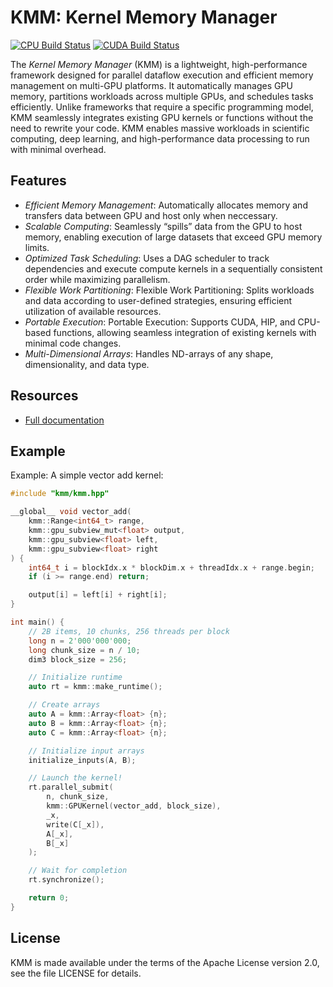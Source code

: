# KMM: Kernel Memory Manager

[![CPU Build Status](https://github.com/NLeSC-COMPAS/kmm/actions/workflows/cmake-multi-compiler.yml/badge.svg)](https://github.com/NLeSC-COMPAS/kmm/actions/workflows/cmake-multi-compiler.yml)
[![CUDA Build Status](https://github.com/NLeSC-COMPAS/kmm/actions/workflows/cmake-cuda-multi-compiler.yml/badge.svg)](https://github.com/NLeSC-COMPAS/kmm/actions/workflows/cmake-cuda-multi-compiler.yml)

The _Kernel Memory Manager_ (KMM) is a lightweight, high-performance framework designed for parallel dataflow execution and efficient memory management on multi-GPU platforms.
It automatically manages GPU memory, partitions workloads across multiple GPUs, and schedules tasks efficiently.
Unlike frameworks that require a specific programming model, KMM seamlessly integrates existing GPU kernels or functions without the need to rewrite your code.
KMM enables massive workloads in scientific computing, deep learning, and high-performance data processing to run with minimal overhead.


## Features

* *Efficient Memory Management*: Automatically allocates memory and transfers data between GPU and host only when neccessary.
* *Scalable Computing*: Seamlessly “spills” data from the GPU to host memory, enabling execution of large datasets that exceed GPU memory limits.
* *Optimized Task Scheduling*: Uses a DAG scheduler to track dependencies and execute compute kernels in a sequentially consistent order while maximizing parallelism.
* *Flexible Work Partitioning*: Flexible Work Partitioning: Splits workloads and data according to user-defined strategies, ensuring efficient utilization of available resources.
* *Portable Execution*: Portable Execution: Supports CUDA, HIP, and CPU-based functions, allowing seamless integration of existing kernels with minimal code changes.
* *Multi-Dimensional Arrays*: Handles ND-arrays of any shape, dimensionality, and data type.


## Resources

* [Full documentation](https://nlesc-compas.github.io/kmm)


## Example

Example: A simple vector add kernel:

```C++
#include "kmm/kmm.hpp"

__global__ void vector_add(
    kmm::Range<int64_t> range,
    kmm::gpu_subview_mut<float> output,
    kmm::gpu_subview<float> left,
    kmm::gpu_subview<float> right
) {
    int64_t i = blockIdx.x * blockDim.x + threadIdx.x + range.begin;
    if (i >= range.end) return;

    output[i] = left[i] + right[i];
}

int main() {
    // 2B items, 10 chunks, 256 threads per block
    long n = 2'000'000'000;
    long chunk_size = n / 10;
    dim3 block_size = 256;

    // Initialize runtime
    auto rt = kmm::make_runtime();

    // Create arrays
    auto A = kmm::Array<float> {n};
    auto B = kmm::Array<float> {n};
    auto C = kmm::Array<float> {n};

    // Initialize input arrays
    initialize_inputs(A, B);

    // Launch the kernel!
    rt.parallel_submit(
        n, chunk_size,
        kmm::GPUKernel(vector_add, block_size),
        _x,
        write(C[_x]),
        A[_x],
        B[_x]
    );

    // Wait for completion
    rt.synchronize();

    return 0;
}
```


## License

KMM is made available under the terms of the Apache License version 2.0, see the file LICENSE for details.
